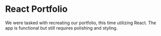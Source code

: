 # React Portfolio

We were tasked with recreating our portfolio, this time utilizing React. The app is functional but still requires polishing and styling.